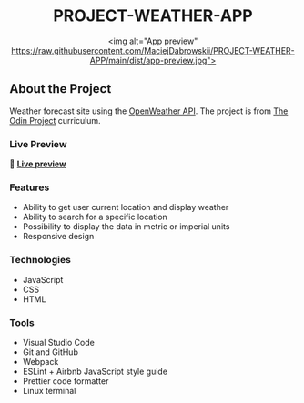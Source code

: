 <div align="center">
  
# PROJECT-WEATHER-APP

<img alt="App preview" https://raw.githubusercontent.com/MaciejDabrowskii/PROJECT-WEATHER-APP/main/dist/app-preview.jpg">

</div>

## About the Project

Weather forecast site using the [OpenWeather API](https://openweathermap.org/api). The project is from [The Odin Project](https://www.theodinproject.com/paths/full-stack-javascript/courses/javascript/lessons/weather-app) curriculum.

### Live Preview

🔗 <b> [Live preview](https://maciejdabrowskii.github.io/PROJECT-WEATHER-APP/)</b>

### Features

- Ability to get user current location and display weather
- Ability to search for a specific location
- Possibility to display the data in metric or imperial units
- Responsive design

### Technologies

- JavaScript
- CSS
- HTML

### Tools

- Visual Studio Code
- Git and GitHub
- Webpack
- ESLint + Airbnb JavaScript style guide
- Prettier code formatter
- Linux terminal
